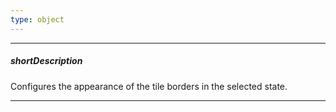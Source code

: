 ```yaml
---
type: object
---
```

---
##### shortDescription
Configures the appearance of the tile borders in the selected state.

---
